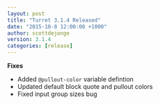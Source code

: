 ```yaml
---
layout: post
title: "Turret 3.1.4 Released"
date: "2015-10-8 12:00:00 +1000"
author: scottdejonge
version: 3.1.4
categories: [release]
---
```


**Fixes**

* Added `@pullout-color` variable defintion
* Updated default block quote and pullout colors
* Fixed input group sizes bug